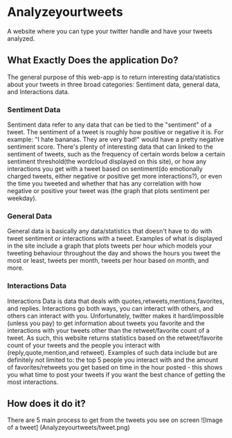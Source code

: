 # Analyzeyourtweets
A website where you can type your twitter handle and have your tweets analyzed.


## What Exactly Does the application Do?

  The general purpose of this web-app is to return interesting data/statistics about your tweets in three
broad categories: Sentiment data, general data, and Interactions data.

### Sentiment Data

  Sentiment data refer to any data that can be tied to the "sentiment" of a tweet. The sentiment of a 
tweet is roughly how positive or negative it is. For example: "I hate bananas. They are very bad!" would
have a pretty negative sentiment score. There's plenty of interesting data that can linked to the sentiment of tweets,
such as the frequency of certain words below a certain sentiment threshold(the wordcloud displayed on this site), or 
how any interactions you get with a tweet based on sentiment(do emotionally charged tweets, either negative or positive get more interactions?),
or even the time you tweeted and whether that has any correlation with how negative or positive your tweet was (the graph that plots sentiment per weekday).
                
### General Data

  General data is basically any data/statistics that doesn't have to do with tweet sentiment or
interactions with a tweet. Examples of what is displayed in the site include a graph that plots
tweets per hour which models your tweeting behaviour throughout the day and shows the hours you tweet the most
or least, tweets per month, tweets per hour based on month, and more. 
                
### Interactions Data

  Interactions Data is data that deals with quotes,retweets,mentions,favorites, and replies. Interactions go both ways,
you can interact with others, and others can interact with you. Unfortunately, twitter makes it 
hard/impossible (unless you pay) to get information about tweets you favorite and the interactions
with your tweets other than the retweet/favorite count of a tweet. As such, this website returns statistics
based on the retweet/favorite count of your tweets and the people you interact with (reply,quote,mention,and retweet). Examples of such data include but are definitely not limited to: the top 5 people you interact with and the amount of favorites/retweets you get based on time in the hour posted - this shows you what time to post your tweets if you want the best chance of getting the most interactions.



## How does it do it?
There are 5 main process to get from the tweets you see on screen 
![Image of a tweet]
(Analyzeyourtweets/tweet.png)
